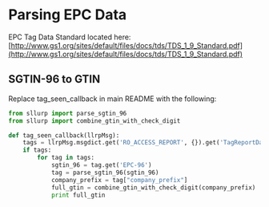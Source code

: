 # Parsing EPC Data
EPC Tag Data Standard located here: [http://www.gs1.org/sites/default/files/docs/tds/TDS_1_9_Standard.pdf](http://www.gs1.org/sites/default/files/docs/tds/TDS_1_9_Standard.pdf)

## SGTIN-96 to GTIN
Replace tag_seen_callback in main README with the following:

```python
from sllurp import parse_sgtin_96
from sllurp import combine_gtin_with_check_digit

def tag_seen_callback(llrpMsg):
    tags = llrpMsg.msgdict.get('RO_ACCESS_REPORT', {}).get('TagReportData')
    if tags:
        for tag in tags:
            sgtin_96 = tag.get('EPC-96')
            tag = parse_sgtin_96(sgtin_96)
            company_prefix = tag["company_prefix"]
            full_gtin = combine_gtin_with_check_digit(company_prefix)
            print full_gtin
```
